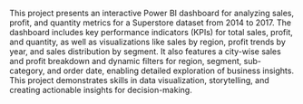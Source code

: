 This project presents an interactive Power BI dashboard for analyzing sales, profit, and quantity metrics for a Superstore dataset from 2014 to 2017. 
The dashboard includes key performance indicators (KPIs) for total sales, profit, and quantity, as well as visualizations like sales by region, profit trends by year, and sales 
distribution by segment. It also features a city-wise sales and profit breakdown and dynamic filters for region, segment, sub-category, and order date, enabling detailed 
exploration of business insights. This project demonstrates skills in data visualization, storytelling, and creating actionable insights for decision-making.
